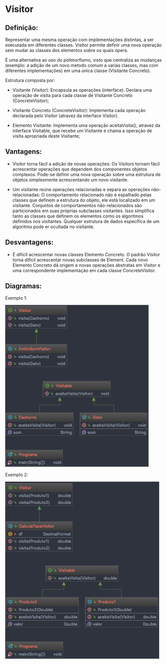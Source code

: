 # Visitor

## Definição:

Representar uma mesma operação com implementações distintas, a ser executada 
em diferentes classes. 
Visitor permite definir uma nova operação sem mudar as classes dos elementos sobre 
os quais opera.

É uma alternativa ao uso do polimorfismo, visto que centraliza as mudanças (exemplo: a 
adição de um novo metodo comum a varias classes, mas com diferentes implementações) em 
uma única classe (Visitante Concreto).

Estrutura composta por:

* Visitante (Visitor): 
Encapsula as operações (interface). Declara uma operação de visita 
para cada classe de Visitante Concreto (ConcreteVisitor);

* Visitante Concreto (ConcreteVisitor): 
Implementa cada operação declarada pelo Visitor (atravez da interface Visitor).

* Elemento Visitante: 
Implementa uma operação aceitaVisita(), atravez da interface Visitable, que recebe um 
Visitante e chama a operação de visita apropriada deste Visitante;

## Vantagens:

* Visitor torna fácil a adição de novas operações: Os Visitors tornam fácil acrescentar 
operações que dependem dos componentes objetos complexos. Pode-se definir uma nova 
operação sobre uma estrutura de objetos simplesmente acrescentando um novo visitante.

* Um visitante reúne operações relacionadas e separa as operações não-relacionadas: 
O comportamento relacionado não é espalhado pelas classes que definem a estrutura do 
objeto, ele está localizado em um visitante. Conjuntos de comportamentos não-relacionados 
são particionados em suas próprias subclasses visitantes. Isso simplifica tanto as classes 
que definem os elementos como os algoritmos definidos nos visitantes. Qualquer estrutura 
de dados específica de um algoritmo pode er ocultada no visitante.

## Desvantagens:

* É difícil acrescentar novas classes Elemento Concreto. O padrão Visitor torna difícil 
 acrescentar novas subclasses de Element. Cada novo Elemento Concreto dá origem a 
 novas operações abstratas em Visitor e uma correspondente implementação em cada classe 
 ConcreteVisitor.

## Diagramas:

Exemplo 1:

![alt text](../imgs/002.png)

Exemplo 2:

![alt text](../imgs/003.png)